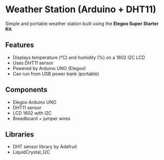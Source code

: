 # Weather Station (Arduino + DHT11)

Simple and portable weather station built using the **Elegoo Super Starter Kit**.

## Features

- Displays temperature (°C) and humidity (%) on a 1602 I2C LCD
- Uses DHT11 sensor
- Powered by Arduino UNO (Elegoo)
- Can run from USB power bank (portable)

## Components

- Elegoo Arduino UNO
- DHT11 sensor
- LCD 1602 with I2C
- Breadboard + jumper wires

## Libraries

- DHT sensor library by Adafruit
- LiquidCrystal_I2C
